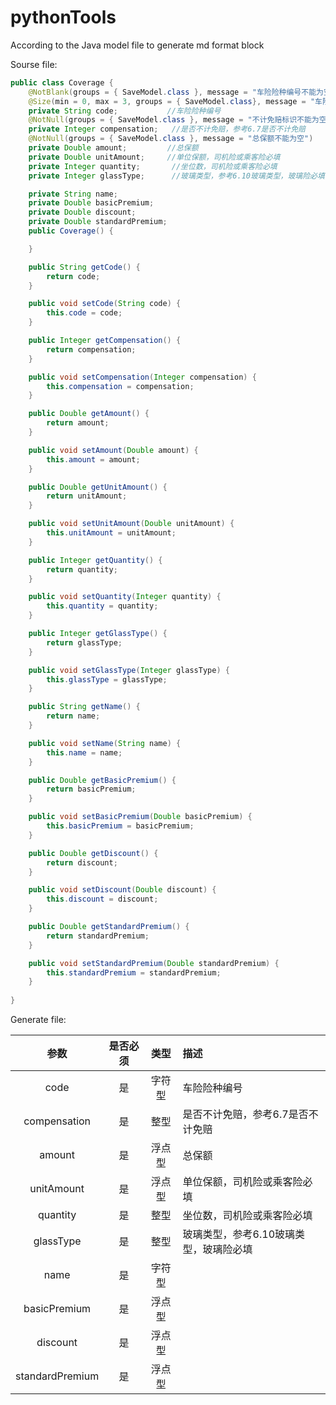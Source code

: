 # pythonTools
According to the Java model file to generate md format block

Sourse file:
```java
public class Coverage {
	@NotBlank(groups = { SaveModel.class }, message = "车险险种编号不能为空")
	@Size(min = 0, max = 3, groups = { SaveModel.class}, message = "车险险种编号长度[0-3]")
	private String code;           //车险险种编号
	@NotNull(groups = { SaveModel.class }, message = "不计免赔标识不能为空")
	private Integer compensation;   //是否不计免赔，参考6.7是否不计免赔
	@NotNull(groups = { SaveModel.class }, message = "总保额不能为空")
	private Double amount;         //总保额
	private Double unitAmount;     //单位保额，司机险或乘客险必填
	private Integer quantity;       //坐位数，司机险或乘客险必填
	private Integer glassType;      //玻璃类型，参考6.10玻璃类型，玻璃险必填

	private String name;
	private Double basicPremium;
	private Double discount;
	private Double standardPremium;
	public Coverage() {

	}

	public String getCode() {
		return code;
	}

	public void setCode(String code) {
		this.code = code;
	}

	public Integer getCompensation() {
		return compensation;
	}

	public void setCompensation(Integer compensation) {
		this.compensation = compensation;
	}

	public Double getAmount() {
		return amount;
	}

	public void setAmount(Double amount) {
		this.amount = amount;
	}

	public Double getUnitAmount() {
		return unitAmount;
	}

	public void setUnitAmount(Double unitAmount) {
		this.unitAmount = unitAmount;
	}

	public Integer getQuantity() {
		return quantity;
	}

	public void setQuantity(Integer quantity) {
		this.quantity = quantity;
	}

	public Integer getGlassType() {
		return glassType;
	}

	public void setGlassType(Integer glassType) {
		this.glassType = glassType;
	}

	public String getName() {
		return name;
	}

	public void setName(String name) {
		this.name = name;
	}

	public Double getBasicPremium() {
		return basicPremium;
	}

	public void setBasicPremium(Double basicPremium) {
		this.basicPremium = basicPremium;
	}

	public Double getDiscount() {
		return discount;
	}

	public void setDiscount(Double discount) {
		this.discount = discount;
	}

	public Double getStandardPremium() {
		return standardPremium;
	}

	public void setStandardPremium(Double standardPremium) {
		this.standardPremium = standardPremium;
	}
	
}
```

Generate file:

|参数    |是否必须    |类型    |描述    |
|:------------:|:------------:|:------------:|:------------|
|code    |是    |字符型    |车险险种编号    |
|compensation    |是    |整型    |是否不计免赔，参考6.7是否不计免赔    |
|amount    |是    |浮点型    |总保额    |
|unitAmount    |是    |浮点型    |单位保额，司机险或乘客险必填    |
|quantity    |是    |整型    |坐位数，司机险或乘客险必填    |
|glassType    |是    |整型    |玻璃类型，参考6.10玻璃类型，玻璃险必填    |
|name    |是    |字符型    |
|basicPremium    |是    |浮点型    |
|discount    |是    |浮点型    |
|standardPremium    |是    |浮点型    |
